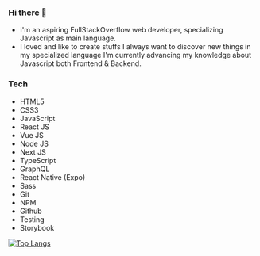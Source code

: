 ### Hi there 👋

- I'm an aspiring FullStackOverflow web developer, specializing Javascript as main language.
- I loved and like to create stuffs I always want to discover new things in my specialized language I'm currently advancing my knowledge about Javascript both Frontend & Backend.

### Tech

- HTML5
- CSS3
- JavaScript
- React JS
- Vue JS
- Node JS
- Next JS
- TypeScript
- GraphQL
- React Native (Expo)
- Sass
- Git
- NPM
- Github
- Testing
- Storybook

[![Top Langs](https://github-readme-stats.vercel.app/api/top-langs/?username=dnmrc-paredes&hide=html,css,ejs,java&layout=compact)](https://github.com/anuraghazra/github-readme-stats)
